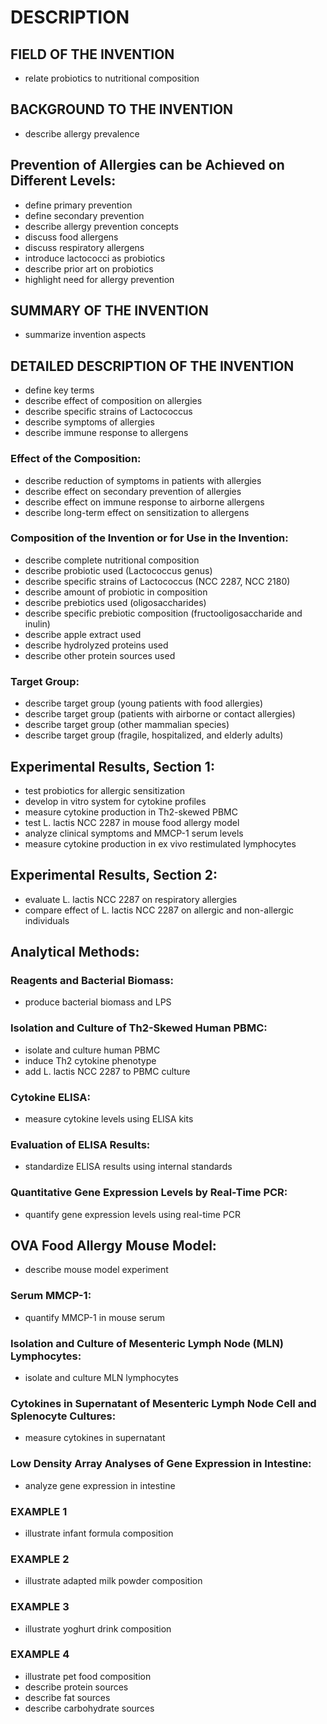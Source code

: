 # DESCRIPTION

## FIELD OF THE INVENTION

- relate probiotics to nutritional composition

## BACKGROUND TO THE INVENTION

- describe allergy prevalence

## Prevention of Allergies can be Achieved on Different Levels:

- define primary prevention
- define secondary prevention
- describe allergy prevention concepts
- discuss food allergens
- discuss respiratory allergens
- introduce lactococci as probiotics
- describe prior art on probiotics
- highlight need for allergy prevention

## SUMMARY OF THE INVENTION

- summarize invention aspects

## DETAILED DESCRIPTION OF THE INVENTION

- define key terms
- describe effect of composition on allergies
- describe specific strains of Lactococcus
- describe symptoms of allergies
- describe immune response to allergens

### Effect of the Composition:

- describe reduction of symptoms in patients with allergies
- describe effect on secondary prevention of allergies
- describe effect on immune response to airborne allergens
- describe long-term effect on sensitization to allergens

### Composition of the Invention or for Use in the Invention:

- describe complete nutritional composition
- describe probiotic used (Lactococcus genus)
- describe specific strains of Lactococcus (NCC 2287, NCC 2180)
- describe amount of probiotic in composition
- describe prebiotics used (oligosaccharides)
- describe specific prebiotic composition (fructooligosaccharide and inulin)
- describe apple extract used
- describe hydrolyzed proteins used
- describe other protein sources used

### Target Group:

- describe target group (young patients with food allergies)
- describe target group (patients with airborne or contact allergies)
- describe target group (other mammalian species)
- describe target group (fragile, hospitalized, and elderly adults)

## Experimental Results, Section 1:

- test probiotics for allergic sensitization
- develop in vitro system for cytokine profiles
- measure cytokine production in Th2-skewed PBMC
- test L. lactis NCC 2287 in mouse food allergy model
- analyze clinical symptoms and MMCP-1 serum levels
- measure cytokine production in ex vivo restimulated lymphocytes

## Experimental Results, Section 2:

- evaluate L. lactis NCC 2287 on respiratory allergies
- compare effect of L. lactis NCC 2287 on allergic and non-allergic individuals

## Analytical Methods:

### Reagents and Bacterial Biomass:

- produce bacterial biomass and LPS

### Isolation and Culture of Th2-Skewed Human PBMC:

- isolate and culture human PBMC
- induce Th2 cytokine phenotype
- add L. lactis NCC 2287 to PBMC culture

### Cytokine ELISA:

- measure cytokine levels using ELISA kits

### Evaluation of ELISA Results:

- standardize ELISA results using internal standards

### Quantitative Gene Expression Levels by Real-Time PCR:

- quantify gene expression levels using real-time PCR

## OVA Food Allergy Mouse Model:

- describe mouse model experiment

### Serum MMCP-1:

- quantify MMCP-1 in mouse serum

### Isolation and Culture of Mesenteric Lymph Node (MLN) Lymphocytes:

- isolate and culture MLN lymphocytes

### Cytokines in Supernatant of Mesenteric Lymph Node Cell and Splenocyte Cultures:

- measure cytokines in supernatant

### Low Density Array Analyses of Gene Expression in Intestine:

- analyze gene expression in intestine

### EXAMPLE 1

- illustrate infant formula composition

### EXAMPLE 2

- illustrate adapted milk powder composition

### EXAMPLE 3

- illustrate yoghurt drink composition

### EXAMPLE 4

- illustrate pet food composition
- describe protein sources
- describe fat sources
- describe carbohydrate sources

